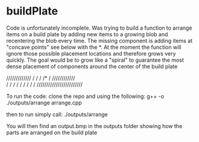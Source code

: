 # buildPlate

Code is unfortunately incomplete. Was trying to build a function to arrange items on a build plate by adding new items to a growing blob and recentering the blob every time. The missing component is adding items at "concave points" see below with the *. At the moment the function will ignore those possible placement locations and therefore grows very quickly. The goal would be to grow like a "spiral" to guarantee the most dense placement of components around the center of the build plate



/////////////
/           /
/           /*
/           ////////////  
/           /          /
/           /          /
/           /          / 
//////////////////////// 


To run the code:
clone the repo and using the following:
g++ -o ./outputs/arrange arrange.cpp

then to run simply call:
./outputs/arrange

You will then find an output.bmp in the outputs folder showing how the parts are arranged on the build plate

